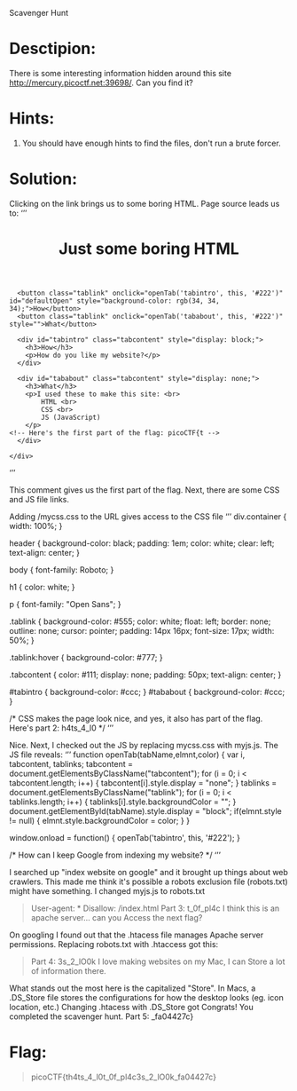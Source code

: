 Scavenger Hunt

# Desctipion:

There is some interesting information hidden around this site http://mercury.picoctf.net:39698/. Can you find it?
# Hints:

1. You should have enough hints to find the files, don't run a brute forcer.

# Solution:

Clicking on the link brings us to some boring HTML. Page source leads us to:
‘’’
<html><head>
    <title>Scavenger Hunt</title>
    <link href="https://fonts.googleapis.com/css?family=Open+Sans|Roboto" rel="stylesheet">
    <link rel="stylesheet" type="text/css" href="mycss.css">
    <script type="application/javascript" src="myjs.js"></script>
  </head>

  <body>
    <div class="container">
      <header>
        <h1>Just some boring HTML</h1>
      </header>

      <button class="tablink" onclick="openTab('tabintro', this, '#222')" id="defaultOpen" style="background-color: rgb(34, 34, 34);">How</button>
      <button class="tablink" onclick="openTab('tababout', this, '#222')" style="">What</button>

      <div id="tabintro" class="tabcontent" style="display: block;">
        <h3>How</h3>
        <p>How do you like my website?</p>
      </div>

      <div id="tababout" class="tabcontent" style="display: none;">
        <h3>What</h3>
        <p>I used these to make this site: <br>
            HTML <br>
            CSS <br>
            JS (JavaScript)
        </p>
    <!-- Here's the first part of the flag: picoCTF{t -->
      </div>

    </div>

  

</body></html>
‘’’

This comment <!-- Here's the first part of the flag: picoCTF{t --> gives us the first part of the flag.
Next, there are some CSS and JS file links.
<link rel="stylesheet" type="text/css" href="mycss.css">
<script type="application/javascript" src="myjs.js"></script>

Adding /mycss.css to the URL gives access to the CSS file
‘’’
div.container {
    width: 100%;
}

header {
    background-color: black;
    padding: 1em;
    color: white;
    clear: left;
    text-align: center;
}

body {
    font-family: Roboto;
}

h1 {
    color: white;
}

p {
    font-family: "Open Sans";
}

.tablink {
    background-color: #555;
    color: white;
    float: left;
    border: none;
    outline: none;
    cursor: pointer;
    padding: 14px 16px;
    font-size: 17px;
    width: 50%;
}

.tablink:hover {
    background-color: #777;
}

.tabcontent {
    color: #111;
    display: none;
    padding: 50px;
    text-align: center;
}

#tabintro { background-color: #ccc; }
#tababout { background-color: #ccc; }

/* CSS makes the page look nice, and yes, it also has part of the flag. Here's part 2: h4ts_4_l0 */
‘’’

Nice. 
Next, I checked out the JS by replacing mycss.css with myjs.js. The JS file reveals:
‘’’
function openTab(tabName,elmnt,color) {
    var i, tabcontent, tablinks;
    tabcontent = document.getElementsByClassName("tabcontent");
    for (i = 0; i < tabcontent.length; i++) {
        tabcontent[i].style.display = "none";
    }
    tablinks = document.getElementsByClassName("tablink");
    for (i = 0; i < tablinks.length; i++) {
        tablinks[i].style.backgroundColor = "";
    }
    document.getElementById(tabName).style.display = "block";
    if(elmnt.style != null) {
        elmnt.style.backgroundColor = color;
    }
}

window.onload = function() {
    openTab('tabintro', this, '#222');
}

/* How can I keep Google from indexing my website? */
‘’’

I searched up "index website on google" and it brought up things about web crawlers. This made me think it's possible a robots exclusion file (robots.txt) might have something. I changed myjs.js to robots.txt
> User-agent: *
   Disallow: /index.html
> Part 3: t_0f_pl4c
> I think this is an apache server... can you Access the next flag?

On googling I found out that the .htacess file manages Apache server permissions. Replacing robots.txt with .htaccess got this:
> Part 4: 3s_2_lO0k
> I love making websites on my Mac, I can Store a lot of information there.

What stands out the most here is the capitalized "Store". In Macs, a .DS_Store file stores the configurations for how the desktop looks (eg. icon location, etc.) Changing .htacess with .DS_Store got
Congrats! You completed the scavenger hunt. Part 5: _fa04427c}

# Flag:

> picoCTF{th4ts_4_l0t_0f_pl4c3s_2_lO0k_fa04427c}
